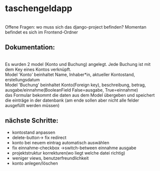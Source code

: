# taschengeldapp
<br />Offene Fragen: wo muss sich das django-project befinden? Momentan befindet es sich im Frontend-Ordner

## Dokumentation: 
<br />Es wurden 2 model (Konto und Buchung) angelegt. Jede Buchung ist mit dem Key eines Kontos verknüpft.
<br />Model 'Konto' beinhaltet Name, Inhaber*in, aktueller Kontostand, erstellungsdatum
<br />Model 'Buchung' beinhaltet Konto(Foreign key), beschreibung, betrag, ausgabe/einnahme(BooleanField False=ausgabe, True=einnahme)
<br />das Formular bekommt die daten aus dem Model übergeben und speichert die einträge in der datenbank (am ende sollen aber nicht alle felder ausgefüllt werden müssen)

## nächste Schritte:
- kontostand anpassen
- delete-button-> fix redirect
- konto bei neuem eintrag automatisch auswählen
- fix einnahme-checkbox ->switch-between einnahme ausgabe
- projektstruktur korrekturen(wo liegt welche datei richtig)
- weniger views, benutzerfreundlichkeit
- konto anlegen/löschen

